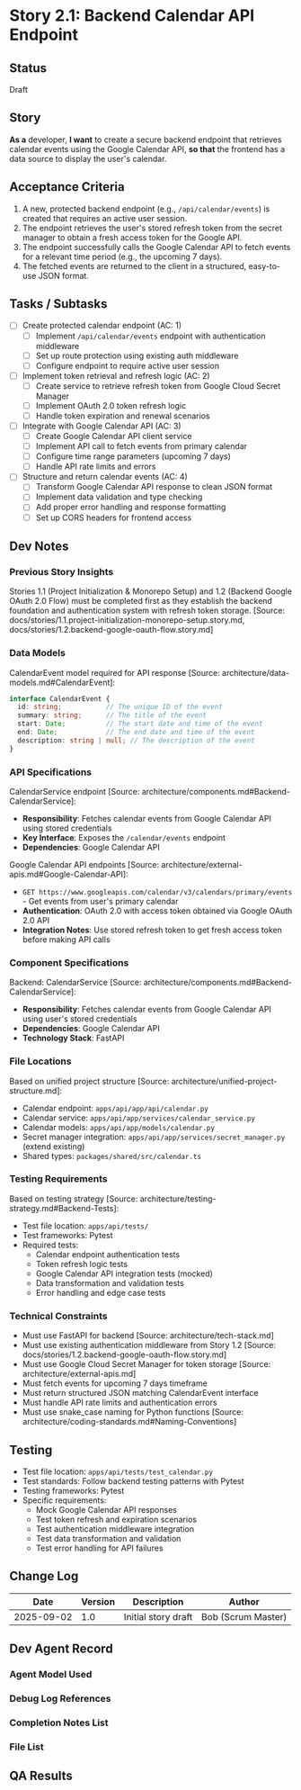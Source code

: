 # Story 2.1: Backend Calendar API Endpoint

## Status
Draft

## Story
**As a** developer,
**I want** to create a secure backend endpoint that retrieves calendar events using the Google Calendar API,
**so that** the frontend has a data source to display the user's calendar.

## Acceptance Criteria
1. A new, protected backend endpoint (e.g., `/api/calendar/events`) is created that requires an active user session.
2. The endpoint retrieves the user's stored refresh token from the secret manager to obtain a fresh access token for the Google API.
3. The endpoint successfully calls the Google Calendar API to fetch events for a relevant time period (e.g., the upcoming 7 days).
4. The fetched events are returned to the client in a structured, easy-to-use JSON format.

## Tasks / Subtasks
- [ ] Create protected calendar endpoint (AC: 1)
  - [ ] Implement `/api/calendar/events` endpoint with authentication middleware
  - [ ] Set up route protection using existing auth middleware
  - [ ] Configure endpoint to require active user session
- [ ] Implement token retrieval and refresh logic (AC: 2)
  - [ ] Create service to retrieve refresh token from Google Cloud Secret Manager
  - [ ] Implement OAuth 2.0 token refresh logic
  - [ ] Handle token expiration and renewal scenarios
- [ ] Integrate with Google Calendar API (AC: 3)
  - [ ] Create Google Calendar API client service
  - [ ] Implement API call to fetch events from primary calendar
  - [ ] Configure time range parameters (upcoming 7 days)
  - [ ] Handle API rate limits and errors
- [ ] Structure and return calendar events (AC: 4)
  - [ ] Transform Google Calendar API response to clean JSON format
  - [ ] Implement data validation and type checking
  - [ ] Add proper error handling and response formatting
  - [ ] Set up CORS headers for frontend access

## Dev Notes

### Previous Story Insights
Stories 1.1 (Project Initialization & Monorepo Setup) and 1.2 (Backend Google OAuth 2.0 Flow) must be completed first as they establish the backend foundation and authentication system with refresh token storage. [Source: docs/stories/1.1.project-initialization-monorepo-setup.story.md, docs/stories/1.2.backend-google-oauth-flow.story.md]

### Data Models
CalendarEvent model required for API response [Source: architecture/data-models.md#CalendarEvent]:
```typescript
interface CalendarEvent {
  id: string;           // The unique ID of the event
  summary: string;      // The title of the event
  start: Date;          // The start date and time of the event
  end: Date;            // The end date and time of the event
  description: string | null; // The description of the event
}
```

### API Specifications
CalendarService endpoint [Source: architecture/components.md#Backend-CalendarService]:
- **Responsibility**: Fetches calendar events from Google Calendar API using stored credentials
- **Key Interface**: Exposes the `/calendar/events` endpoint
- **Dependencies**: Google Calendar API

Google Calendar API endpoints [Source: architecture/external-apis.md#Google-Calendar-API]:
- `GET https://www.googleapis.com/calendar/v3/calendars/primary/events` - Get events from user's primary calendar
- **Authentication**: OAuth 2.0 with access token obtained via Google OAuth 2.0 API
- **Integration Notes**: Use stored refresh token to get fresh access token before making API calls

### Component Specifications
Backend: CalendarService [Source: architecture/components.md#Backend-CalendarService]:
- **Responsibility**: Fetches calendar events from Google Calendar API using user's stored credentials
- **Dependencies**: Google Calendar API
- **Technology Stack**: FastAPI

### File Locations
Based on unified project structure [Source: architecture/unified-project-structure.md]:
- Calendar endpoint: `apps/api/app/api/calendar.py`
- Calendar service: `apps/api/app/services/calendar_service.py`
- Calendar models: `apps/api/app/models/calendar.py`
- Secret manager integration: `apps/api/app/services/secret_manager.py` (extend existing)
- Shared types: `packages/shared/src/calendar.ts`

### Testing Requirements
Based on testing strategy [Source: architecture/testing-strategy.md#Backend-Tests]:
- Test file location: `apps/api/tests/`
- Test frameworks: Pytest
- Required tests:
  - Calendar endpoint authentication tests
  - Token refresh logic tests
  - Google Calendar API integration tests (mocked)
  - Data transformation and validation tests
  - Error handling and edge case tests

### Technical Constraints
- Must use FastAPI for backend [Source: architecture/tech-stack.md]
- Must use existing authentication middleware from Story 1.2 [Source: docs/stories/1.2.backend-google-oauth-flow.story.md]
- Must use Google Cloud Secret Manager for token storage [Source: architecture/external-apis.md]
- Must fetch events for upcoming 7 days timeframe
- Must return structured JSON matching CalendarEvent interface
- Must handle API rate limits and authentication errors
- Must use snake_case naming for Python functions [Source: architecture/coding-standards.md#Naming-Conventions]

## Testing
- Test file location: `apps/api/tests/test_calendar.py`
- Test standards: Follow backend testing patterns with Pytest
- Testing frameworks: Pytest
- Specific requirements:
  - Mock Google Calendar API responses
  - Test token refresh and expiration scenarios
  - Test authentication middleware integration
  - Test data transformation and validation
  - Test error handling for API failures

## Change Log
| Date | Version | Description | Author |
|------|---------|-------------|--------|
| 2025-09-02 | 1.0 | Initial story draft | Bob (Scrum Master) |

## Dev Agent Record

### Agent Model Used

### Debug Log References

### Completion Notes List

### File List

## QA Results